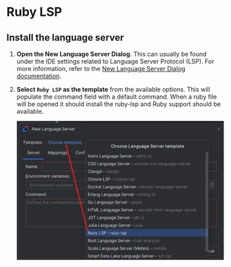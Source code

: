 # Ruby LSP

## Install the language server

1. **Open the New Language Server Dialog**. This can usually be found under the IDE settings related to Language Server Protocol (LSP). For more information, refer to the [New Language Server Dialog documentation](../UserDefinedLanguageServer.md#new-language-server-dialog).

2. **Select `Ruby LSP` as the template** from the available options.
   This will populate the command field with a default command. When a ruby file will be opened it should install the ruby-lsp and Ruby support 
should be available.

   ![Astro LS template](../images/user-defined-ls/ruby-lsp/select_template.png)
